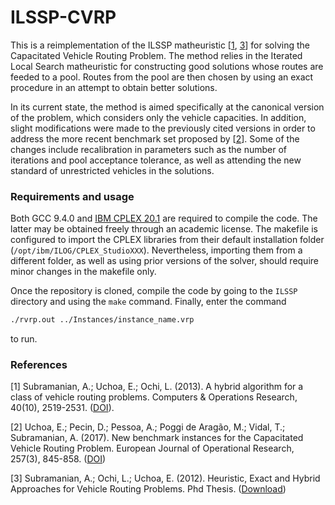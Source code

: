 # ILSSP-CVRP
This is a reimplementation of the ILSSP matheuristic [[1](#1), [3](#3)] for solving the Capacitated Vehicle Routing Problem. The method relies in the Iterated Local Search matheuristic for constructing good solutions whose routes are feeded to a pool. Routes from the pool are then chosen by using an exact procedure in an attempt to obtain better solutions. 

In its current state, the method is aimed specifically at the canonical version of the problem, which considers only the vehicle capacities. In addition, slight modifications were made to the previously cited versions in order to address the more recent benchmark set proposed by [[2](#2)]. Some of the changes include recalibration in parameters such as the number of iterations and pool acceptance tolerance, as well as attending the new standard of unrestricted vehicles in the solutions.

### Requirements and usage
Both GCC 9.4.0 and [IBM CPLEX 20.1](https://www.ibm.com/products/ilog-cplex-optimization-studio) are required to compile the code. The latter may be obtained freely through an academic license. The makefile is configured to import the CPLEX libraries from their default installation folder (`/opt/ibm/ILOG/CPLEX_StudioXXX`). Nevertheless, importing them from a different folder, as well as using prior versions of the solver, should require minor changes in the makefile only.

Once the repository is cloned, compile the code by going to the `ILSSP` directory and using the `make` command. Finally, enter the command
```sh
./rvrp.out ../Instances/instance_name.vrp
```
to run.


### References

<a id="1">[1]</a> Subramanian, A.; Uchoa, E.; Ochi, L. (2013).
A hybrid algorithm for a class of vehicle routing problems. Computers & Operations Research, 40(10), 2519-2531. ([DOI](https://doi.org/10.1016/j.cor.2013.01.013)).

<a id="2">[2]</a> Uchoa, E.; Pecin, D.; Pessoa, A.; Poggi de Aragão, M.; Vidal, T.; Subramanian, A. (2017). New benchmark instances for the Capacitated Vehicle Routing Problem. European Journal of Operational Research, 257(3), 845-858. ([DOI](https://doi.org/10.1016/j.ejor.2016.08.012))

<a id="3">[3]</a> Subramanian, A.; Ochi, L.; Uchoa, E. (2012). Heuristic, Exact and Hybrid Approaches for Vehicle Routing Problems. Phd Thesis. ([Download](http://www.ic.uff.br/PosGraduacao/frontend-tesesdissertacoes/download.php?id=532.pdf&tipo=trabalho))
